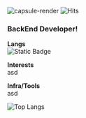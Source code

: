 ![capsule-render](https://capsule-render.vercel.app/api?type=waving&height=300&color=gradient&text=Hi,%20Jaeyoung%20Git&descAlignY=40)
![Hits](https://hits.seeyoufarm.com/api/count/incr/badge.svg?url=https%3A%2F%2Fgithub.com%2Fkimjaeyou%2Fhit-counter&count_bg=%2379C83D&title_bg=%238985E5&icon=&icon_color=%23E7E7E7&title=%EB%B0%A9%EB%AC%B8%EC%9E%90%EC%88%98&edge_flat=false)
### BackEnd Developer!

**Langs**  
![Static Badge](https://img.shields.io/badge/React-%2361DAFB) 

**Interests**  
asd  

**Infra/Tools**  
asd  

![Top Langs](https://github-readme-stats.vercel.app/api/top-langs/?username=kimjaeyou&layout=compact)
